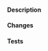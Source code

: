 #### Description
<!-- Describe this pull request. Link any issues that it might resolve. -->

#### Changes
<!-- List the changes to the SDK made by this pull request. -->

#### Tests
<!-- Describe the tests that were performed on the changes. -->
